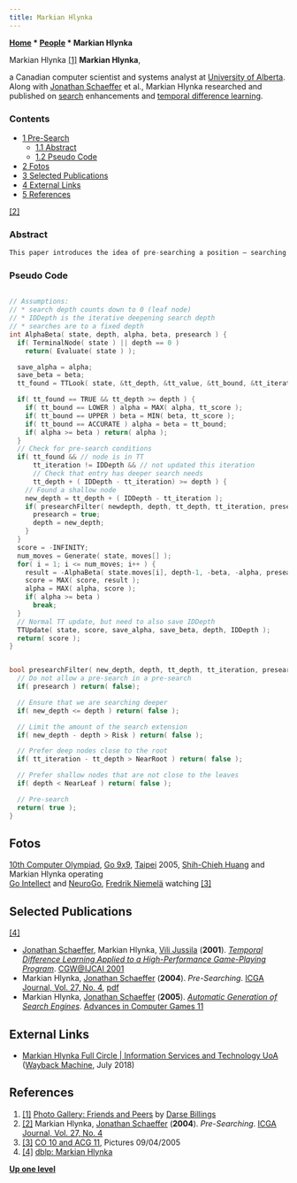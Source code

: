 ```yaml
---
title: Markian Hlynka
---
```

**[Home](Home "Home") \* [People](People "People") \* Markian Hlynka**



 [](http://webdocs.cs.ualberta.ca/~darse/Photos/Friends/) Markian Hlynka <a id="cite-note-1" href="#cite-ref-1">[1]</a> 
**Markian Hlynka**,  

a Canadian computer scientist and systems analyst at [University of Alberta](University_of_Alberta "University of Alberta"). Along with [Jonathan Schaeffer](Jonathan_Schaeffer "Jonathan Schaeffer") et al., Markian Hlynka researched and published on [search](Search "Search") enhancements and [temporal difference learning](Temporal_Difference_Learning "Temporal Difference Learning"). 




### Contents


* [1 Pre-Search](#pre-search)
	+ [1.1 Abstract](#abstract)
	+ [1.2 Pseudo Code](#pseudo-code)
* [2 Fotos](#fotos)
* [3 Selected Publications](#selected-publications)
* [4 External Links](#external-links)
* [5 References](#references)






<a id="cite-note-2" href="#cite-ref-2">[2]</a>



### Abstract



```C++
This paper introduces the idea of pre-searching a position — searching it before [αβ](Alpha-Beta "Alpha-Beta") determines that it needs to be searched. Consider the case where an iteration of αβ search comes across a position p that needs to be searched to [depth](Depth "Depth") d1, and the [transposition table](Transposition_Table "Transposition Table") reveals that p will likely need to be searched later in that iteration to depth d2 greater than d1. Pre-searching involves speculatively searching p to depth d2, even though it has not been demonstrated that search to this depth is needed. If the gamble is successful, then additional accuracy is introduced to the search (using a result with extra search depth d2 − d1). While any search extension scheme is not without some risk, empirical results indicate that the impact on the αβ search tree size is small, but the additional accuracy that is introduced improves program performance. 

```

### Pseudo Code



```C++

// Assumptions:
// * search depth counts down to 0 (leaf node)
// * IDDepth is the iterative deepening search depth
// * searches are to a fixed depth
int AlphaBeta( state, depth, alpha, beta, presearch ) {
  if( TerminalNode( state ) || depth == 0 )
    return( Evaluate( state ) );

  save_alpha = alpha;
  save_beta = beta;
  tt_found = TTLook( state, &tt_depth, &tt_value, &tt_bound, &tt_iteration );

  if( tt_found == TRUE && tt_depth >= depth ) {
    if( tt_bound == LOWER ) alpha = MAX( alpha, tt_score );
    if( tt_bound == UPPER ) beta = MIN( beta, tt_score );
    if( tt_bound == ACCURATE ) alpha = beta = tt_bound;
    if( alpha >= beta ) return( alpha );
  }
  // Check for pre-search conditions
  if( tt_found && // node is in TT
      tt_iteration != IDDepth && // not updated this iteration
      // Check that entry has deeper search needs
      tt_depth + ( IDDepth - tt_iteration) >= depth ) {
    // Found a shallow node
    new_depth = tt_depth + ( IDDepth - tt_iteration );
    if( presearchFilter( newdepth, depth, tt_depth, tt_iteration, presearch ) ) {
      presearch = true;
      depth = new_depth;
    }
  }
  score = -INFINITY;
  num_moves = Generate( state, moves[] );
  for( i = 1; i <= num_moves; i++ ) {
    result = -AlphaBeta( state.moves[i], depth-1, -beta, -alpha, presearch );
    score = MAX( score, result );
    alpha = MAX( alpha, score );
    if( alpha >= beta )
      break;
  }
  // Normal TT update, but need to also save IDDepth
  TTUpdate( state, score, save_alpha, save_beta, depth, IDDepth );
  return( score );
}


bool presearchFilter( new_depth, depth, tt_depth, tt_iteration, presearch ) {
  // Do not allow a pre-search in a pre-search
  if( presearch ) return( false);

  // Ensure that we are searching deeper
  if( new_depth <= depth ) return( false );

  // Limit the amount of the search extension
  if( new_depth - depth > Risk ) return( false );

  // Prefer deep nodes close to the root
  if( tt_iteration - tt_depth > NearRoot ) return( false );

  // Prefer shallow nodes that are not close to the leaves
  if( depth < NearLeaf ) return( false );

  // Pre-search
  return( true );
}

```

## Fotos


 [](http://www.iis.sinica.edu.tw/Conference/ICGA2005/icga/img/2005_09_04/slides/IMG_0255.html) 
[10th Computer Olympiad](10th_Computer_Olympiad "10th Computer Olympiad"), [Go 9x9](10th_Computer_Olympiad#Go9x9 "10th Computer Olympiad"), [Taipei](https://en.wikipedia.org/wiki/Taipei) 2005, [Shih-Chieh Huang](Shih-Chieh_Huang "Shih-Chieh Huang") and Markian Hlynka operating  
[Go Intellect](https://www.game-ai-forum.org/icga-tournaments/program.php?id=98) and [NeuroGo](https://www.game-ai-forum.org/icga-tournaments/program.php?id=104), [Fredrik Niemelä](index.php?title=Fredrik_Niemel%C3%A4&action=edit&redlink=1 "Fredrik Niemelä (page does not exist)") watching <a id="cite-note-3" href="#cite-ref-3">[3]</a>



## Selected Publications


<a id="cite-note-4" href="#cite-ref-4">[4]</a>



* [Jonathan Schaeffer](Jonathan_Schaeffer "Jonathan Schaeffer"), Markian Hlynka, [Vili Jussila](index.php?title=Vili_Jussila&action=edit&redlink=1 "Vili Jussila (page does not exist)") (**2001**). *[Temporal Difference Learning Applied to a High-Performance Game-Playing Program](https://www.semanticscholar.org/paper/Temporal-Difference-Learning-Applied-to-a-Program-Schaeffer-Hlynka/85941af287e2158bd201a633cbcc763693652c7f)*. [CGW@IJCAI 2001](Conferences#IJCAI2001 "Conferences")
* Markian Hlynka, [Jonathan Schaeffer](Jonathan_Schaeffer "Jonathan Schaeffer") (**2004**). *Pre-Searching*. [ICGA Journal, Vol. 27, No. 4](ICGA_Journal#27_4 "ICGA Journal"), [pdf](http://webdocs.cs.ualberta.ca/~jonathan/publications/ai_publications/PreSearch.pdf)
* Markian Hlynka, [Jonathan Schaeffer](Jonathan_Schaeffer "Jonathan Schaeffer") (**2005**). *[Automatic Generation of Search Engines](https://link.springer.com/chapter/10.1007/11922155_3)*. [Advances in Computer Games 11](Advances_in_Computer_Games_11 "Advances in Computer Games 11")


## External Links


* [Markian Hlynka Full Circle | Information Services and Technology UoA](https://web.archive.org/web/20180727083721/https://ist.ualberta.ca/blog/culture/full-circle) ([Wayback Machine](https://en.wikipedia.org/wiki/Wayback_Machine), July 2018)


## References


1. <a id="cite-ref-1" href="#cite-note-1">[1]</a> [Photo Gallery: Friends and Peers](http://webdocs.cs.ualberta.ca/~darse/Photos/Friends/) by [Darse Billings](Darse_Billings "Darse Billings")
2. <a id="cite-ref-2" href="#cite-note-2">[2]</a> Markian Hlynka, [Jonathan Schaeffer](Jonathan_Schaeffer "Jonathan Schaeffer") (**2004**). *Pre-Searching*. [ICGA Journal, Vol. 27, No. 4](ICGA_Journal#27_4 "ICGA Journal")
3. <a id="cite-ref-3" href="#cite-note-3">[3]</a> [CO 10 and ACG 11](http://www.iis.sinica.edu.tw/Conference/ICGA2005/icga/e1.htm), Pictures 09/04/2005
4. <a id="cite-ref-4" href="#cite-note-4">[4]</a> [dblp: Markian Hlynka](https://dblp.org/pers/h/Hlynka:Markian.html)

**[Up one level](People "People")**







 
